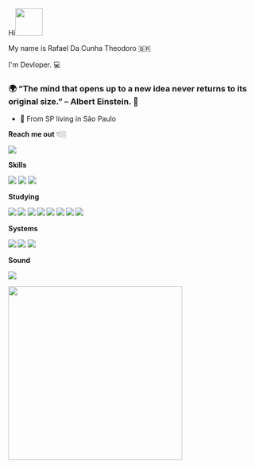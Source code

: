 <div>
    Hi<img src="https://media.giphy.com/media/hvRJCLFzcasrR4ia7z/giphy.gif" width="55px">
</div>


My name is Rafael Da Cunha Theodoro 🇧🇷

I'm Devloper.  💻

### 🌍 “The mind that opens up to a new idea never returns to its original size.” – Albert Einstein. 🧠

- 📍 From SP living in São Paulo

<b>Reach me out</b> 👇🏼

[<img src="https://img.shields.io/badge/linkedin-%230077B5.svg?&style=for-the-badge&logo=linkedin&logoColor=white" />](https://www.linkedin.com/in/rafael-da-cunha-theodoro/)

<b>Skills</b>

<img src="https://img.shields.io/badge/HTML-239120?style=for-the-badge&logo=html5&logoColor=white" /> <img src="https://img.shields.io/badge/CSS-239120?style=for-the-badge&logo=css3&logoColor=white" />
<img src="https://img.shields.io/badge/Visual_Studio_2019-5C2D91?style=for-the-badge&logo=visual%20studio&logoColor=white" />

<b>Studying<b/>
    

<img src= "https://img.shields.io/badge/Git-F05032?style=for-the-badge&logo=git&logoColor=white">
<img src="https://img.shields.io/badge/JavaScript-F7DF1E?style=for-the-badge&logo=javascript&logoColor=black" />
<img src="https://img.shields.io/badge/PHP-5C2D91?style=for-the-badge&=visual%20studio&logoColor=white" />
<img src="https://img.shields.io/badge/Node.js-43853D?style=for-the-badge&logo=node.js&logoColor=white" />
<img src= "https://img.shields.io/badge/React-20232A?style=for-the-badge&logo=react&logoColor=61DAFB" />
<img src="https://img.shields.io/badge/React_Native-20232A?style=for-the-badge&logo=react&logoColor=61DAFB" />

<img src="https://img.shields.io/badge/MySQL-00000F?style=for-the-badge&logo=mysql&logoColor=white" />
<img src="https://img.shields.io/badge/MongoDB-4EA94B?style=for-the-badge&logo=mongodb&logoColor=white" />


<b>Systems</b>
   
    
 <img src="https://img.shields.io/badge/Ubuntu-E95420?style=for-the-badge&logo=ubuntu&logoColor=white" /> <img src="https://img.shields.io/badge/Linux_Mint-87CF3E?style=for-the-badge&logo=linux-mint&logoColor=white" /> <img src="https://img.shields.io/badge/Windows-0078D6?style=for-the-badge&logo=windows&logoColor=white" />

 <b>Sound</b>
 
    
 <a href="https://open.spotify.com/user/rafaeltheodor?si=e2fc1bc885bc42c4"><img src="https://img.shields.io/badge/Spotify-1ED760?&style=for-the-badge&logo=spotify&logoColor=white" />


<p>
  <a href="#"><img src="https://github-readme-stats.vercel.app/api?username=Rtheodor&show_icons=true&count_private=true&theme=dark" width="350"></a>
</p>

<!--
**Rtheodor/Rtheodor** is a ✨ _special_ ✨ repository because its `README.md` (this file) appears on your GitHub profile.

